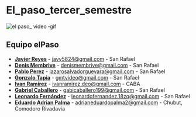# El_paso_tercer_semestre


![el paso_ video ‐gif](https://github.com/CodeSystem2022/El_paso_tercer_semestre/assets/102986627/25586503-70c2-4b27-a625-19d2d8d35e3f)




## Equipo elPaso

* [**Javier Reyes**](https://github.com/SJReyes) - javy5824@gmail.com - San Rafael
* [**Denis Membrive**](https://github.com/denismembrive) - denismembrive@gmail.com - San Rafael
* [**Pablo Perez**](https://github.com/CapitanEspacio) - lazarosalvadorguevara@gmail.com - San Rafael
* [**Gonzalo Tapia**](https://github.com/Gonza29759452) - gmtvideo@gmail.com - San Rafael
* [**Ivan Ramirez**](https://github.com/ivanramadeo) - ivanramirez.deo@gmail.com - CABA
* [**Gabriel Caballero**](https://github.com/gcaballero99) - gabicaballero199@gmail.com - San Rafael
* [**Leonardo Fernández**](https:/github.com/leonardofer097) - leonardofernandez.18zq@gmail.com - San Rafael
* [**Eduardo Adrian Palma**](https://github.com/eduardoadrian) - adrianeduardopalma2@gmail.com - Chubut, Comodoro Rivadavia
